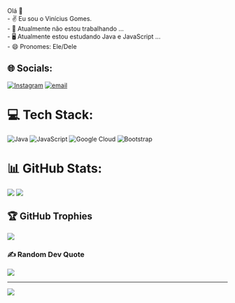  Olá 👋<br>- ✌️ Eu sou o Vinícius Gomes.<br>- 🧟 Atualmente não estou trabalhando ...<br>- 🖥️ Atualmente estou estudando Java e JavaScript ...<br>- 😄 Pronomes: Ele/Dele
    


## 🌐 Socials:
[![Instagram](https://img.shields.io/badge/Instagram-%23E4405F.svg?logo=Instagram&logoColor=white)](https://instagram.com/_vgs.08) [![email](https://img.shields.io/badge/Email-D14836?logo=gmail&logoColor=white)](mailto:v1nie0044@gmail.com) 

# 💻 Tech Stack:
![Java](https://img.shields.io/badge/java-%23ED8B00.svg?style=for-the-badge&logo=openjdk&logoColor=white) ![JavaScript](https://img.shields.io/badge/javascript-%23323330.svg?style=for-the-badge&logo=javascript&logoColor=%23F7DF1E) ![Google Cloud](https://img.shields.io/badge/GoogleCloud-%234285F4.svg?style=for-the-badge&logo=google-cloud&logoColor=white) ![Bootstrap](https://img.shields.io/badge/bootstrap-%238511FA.svg?style=for-the-badge&logo=bootstrap&logoColor=white)
# 📊 GitHub Stats:
![](https://github-readme-stats.vercel.app/api?username=V1niciusGomes&theme=blue-green&hide_border=false&include_all_commits=true&count_private=true)
![](https://nirzak-streak-stats.vercel.app/?user=V1niciusGomes&theme=blue-green&hide_border=false)



## 🏆 GitHub Trophies
![](https://github-profile-trophy.vercel.app/?username=V1niciusGomes&theme=radical&no-frame=false&no-bg=true&margin-w=4)

### ✍️ Random Dev Quote
![](https://quotes-github-readme.vercel.app/api?type=horizontal&theme=tokyonight)

---
[![](https://visitcount.itsvg.in/api?id=V1niciusGomes&icon=4&color=3)](https://visitcount.itsvg.in)

<!-- Proudly created with GPRM ( https://gprm.itsvg.in ) -->
